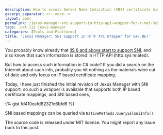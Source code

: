 ```yaml
---
description: How to access Server Name Indication (SNI) certificate binding information in C# using HTTP API wrapper developed for Jexus Manager, with code samples.
excerpt_separator: <!--more-->
layout: post
permalink: /jexus-manager-sni-support-in-http-api-wrapper-for-c-net-3c56d620b2b2
tags: .net iis jexus-manager
categories: [Tools and Platforms]
title: 'Jexus Manager: SNI Support in HTTP API Wrapper for C#/.NET'
---
```

You probably know already that [IIS 8 and above start to support SNI](https://www.iis.net/learn/get-started/whats-new-in-iis-8/iis-80-server-name-indication-sni-ssl-scalability), and also know that such information is stored in HTTP API (http.sys related).
<!--more-->

But how to access such information in C# code? If you did a search on the Internet about such info, probably you hit nothing as the materials were out of date and only focus on IP based certificate mapping.

Today, I have just finished the initial revision of Jexus Manager with SNI support, so such a wrapper is available that supports both IP based certificate mappings, and SNI based ones,

{% gist fd410eafd82321c6bfd6 %}

SNI based mappings can be queried via `NativeMethods.QuerySslSniInfo()`.

The source code is released under MIT license. You might report any issue back to this post.
